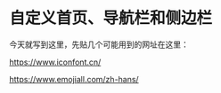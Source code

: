 # 自定义首页、导航栏和侧边栏

今天就写到这里，先贴几个可能用到的网址在这里：

https://www.iconfont.cn/

https://www.emojiall.com/zh-hans/
